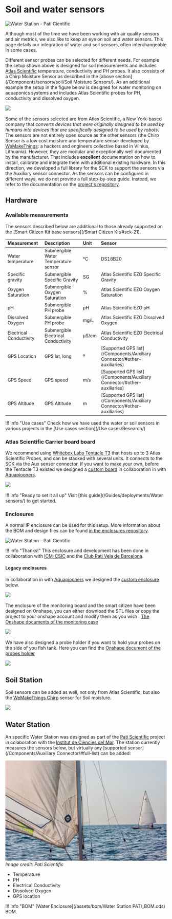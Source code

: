 # Soil and water sensors

<img src="https://live.staticflickr.com/65535/51124639732_90241111a9_k.jpg" alt="Water Station - Patí Científic">

Although most of the time we have been working with air quality sensors and air metrics, we also like to keep an eye on soil and water sensors. This page details our integration of water and soil sensors, often interchangeable in some cases.

Different sensor probes can be selected for different needs. For example the setup shown above is designed for soil measurements and includes [Atlas Scientific](https://www.atlas-scientific.com) temperature, conductivity and PH probes. It also consists of a Chirp Moisture Sensor as described in the [above section](/Components/sensors/soil/Soil Moisture Sensors/). As an additional example the setup in the figure below is designed for water monitoring on aquaponics systems and includes Atlas Scientific probes for PH, conductivity and dissolved oxygen.

![](https://i.imgur.com/gQavZqU.png)

Some of the sensors selected are from Atlas Scientific, a New York-based company that _converts devices that were originally designed to be used by humans into devices that are specifically designed to be used by robots_. The sensors are not entirely open source as the other sensors (the Chirp Sensor is a low cost moisture and temperature sensor developed by [WeMakeThings](https://wemakethings.net/chirp/): a hackers and engineers collective based in Vilnius, Lithuania). However, they are modular and exceptionally well documented by the manufacturer. That includes **excellent** documentation on how to install, calibrate and integrate them with additional existing hardware. In this direction, we developed a full library for the SCK to support the sensors via the Auxiliary sensor connector. As the sensors can be configured in different ways, we do not provide a full step-by-step guide. Instead, we refer to the documentation on the [project's repository](https://github.com/fablabbcn/smartcitizen-grow/tree/master/soil-water-probes).

## Hardware

### Available measurements

The sensors described below are additional to those already supported on the [Smart Citizen Kit base sensors](/Smart Citizen Kit/#sck-21). 

| Measurement | Description  |  Unit |  Sensor  |
|:-------- | :-------------| :---------| :-------------------- | 
| Water temperature | Submergible Water Temperature sensor | °C | DS18B20 |
| Specific gravity | Submergible Specific Gravity | SG | Atlas Scientific EZO Specific Gravity |
| Oxygen Saturation | Submergible Oxygen Saturation | % | Atlas Scientific EZO Oxygen Saturation |
| pH | Submergible PH probe | pH | Atlas Scientific EZO pH |
| Dissolved Oxygen | Submergible PH probe | mg/L |  Atlas Scientific EZO Dissolved Oxygen |
| Electrical Conductivity | Submergible Electrical Conductivity | µS/cm | Atlas Scientific EZO Electrical Conductivity |
| GPS Location | GPS lat, long | º | [Supported GPS list](/Components/Auxiliary Connector/#other-auxiliaries)|
| GPS Speed | GPS speed | m/s | [Supported GPS list](/Components/Auxiliary Connector/#other-auxiliaries) |
| GPS Altitude | GPS Altitude | m | [Supported GPS list](/Components/Auxiliary Connector/#other-auxiliaries) | 
 
!!! info "Use cases"
    Check how we have used the water or soil sensors in various projects in the [Use cases section](/Use cases/Research/)

### Atlas Scientific Carrier board board 

We recommend using [Whitebox Labs Tentacle T3](https://www.whiteboxes.ch/shop/tentacle-t3-for-raspberry-pi/) that hosts up to 3 Atlas Scientific Probes, and can be stacked with several units. It connects to the SCK via the Aux sensor connector. If you want to make your own, before the Tentacle T3 existed we designed a [custom board](https://github.com/fablabbcn/monitoring-kit-hardware) in collaboration in with [Aquapiooners](http://aquapioneers.io).

![](https://i.imgur.com/6FysvIl.png)

!!! info "Ready to set it all up"
    Visit [this guide](/Guides/deployments/Water sensors/) to get started.

### Enclosures

A normal IP enclosure can be used for this setup. More information about the BOM and design files can be found [in the enclosures repository](https://github.com/fablabbcn/smartcitizen-enclosures/tree/master/Smart%20Citizen%20Water%20Station).

<img src="https://live.staticflickr.com/65535/51125200496_67b06e79bd_k.jpg" alt="Water Station - Patí Científic">

!!! info "Thanks!"
    This enclosure and development has been done in collaboration with [ICM-CSIC](https://www.icm.csic.es/en) and the [Club Pati Vela de Barcelona](https://pativelabarcelona.com/).

#### Legacy enclosures

In collaboration in with [Aquapiooners](http://aquapioneers.io) we designed the [custom enclosure](https://github.com/fablabbcn/monitoring-kit-hardware) below.

![](https://i.imgur.com/aowaWtl.png)

The enclosure of the monitoring board and the smart citizen have been designed on Onshape, you can either download the STL files or copy the project to your onshape account and modify them as you wish : [The Onshape documents of the monitoring case](https://cad.onshape.com/documents/50f1112a541136a65bec4a67/w/db735112a72871fb7c20053e/e/57e22425fb47d5e8030621de)

![](https://i.imgur.com/tXNBC5e.png)

We have also designed a probe holder if you want to hold your probes on the side of you fish tank. Here you can find the [Onshape document of the probes holder](https://cad.onshape.com/documents/8977ef824f45a910c0b8beaa/w/7ac458735dae629f0a5a73cd/e/be59d435418832bfe5f78afb)

![](https://i.imgur.com/6sM3sCY.jpg)

## Soil Station

Soil sensors can be added as well, not only from Atlas Scientific, but also the [WeMakeThings Chirp](https://wemakethings.net/chirp/) sensor for Soil moisture.

![](https://i.imgur.com/DT45dpM.jpg)

## Water Station

An specific Water Station was designed as part of the [Pati Scientific](https://paticientific.org/) project in colaboration with the [Institut de Ciències del Mar](https://www.icm.csic.es/en). The station currently measures the sensors below, but virtually any [supported sensor](/Components/Auxiliary Connector/#full-list) can be added:

![](/assets/images/pativela.jpg)
_Image credit: Pati Scientific_

- Temperature
- PH
- Electrical Conductivity
- Dissolved Oxygen
- GPS location

!!! info "BOM"
	[Water Enclosure](/assets/bom/Water Station PATI_BOM.ods) BOM.
